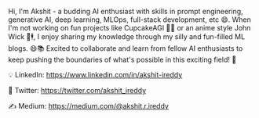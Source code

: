 Hi, I'm Akshit - a budding AI enthusiast with skills in prompt engineering, generative AI, deep learning, MLOps, full-stack development, etc 😄. When I'm not working on fun projects like CupcakeAGI 🧁🤖 or an anime style John Wick 🔫🕴, I enjoy sharing my knowledge through my silly and fun-filled ML blogs. 😄📚 Excited to collaborate and learn from fellow AI enthusiasts to keep pushing the boundaries of what's possible in this exciting field! 🚀

💡 LinkedIn: https://www.linkedin.com/in/akshit-ireddy

🐤 Twitter: https://twitter.com/akshit_ireddy

✍️ Medium: https://medium.com/@akshit.r.ireddy 
<!---
AkshitIreddy/AkshitIreddy is a ✨ special ✨ repository because its `README.md` (this file) appears on your GitHub profile.
You can click the Preview link to take a look at your changes.
--->
